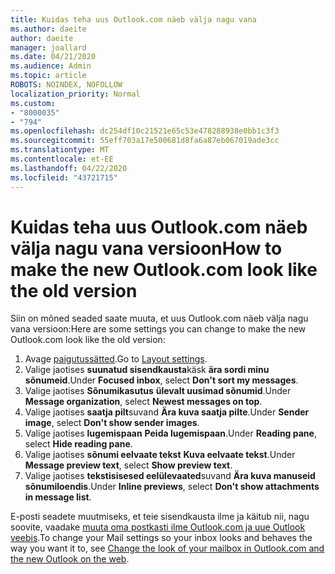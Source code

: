 ```yaml
---
title: Kuidas teha uus Outlook.com näeb välja nagu vana
ms.author: daeite
author: daeite
manager: joallard
ms.date: 04/21/2020
ms.audience: Admin
ms.topic: article
ROBOTS: NOINDEX, NOFOLLOW
localization_priority: Normal
ms.custom:
- "8000035"
- "794"
ms.openlocfilehash: dc254df10c21521e65c53e478288938e0bb1c3f3
ms.sourcegitcommit: 55eff703a17e500681d8fa6a87eb067019ade3cc
ms.translationtype: MT
ms.contentlocale: et-EE
ms.lasthandoff: 04/22/2020
ms.locfileid: "43721715"
---
```

# <a name="how-to-make-the-new-outlookcom-look-like-the-old-version"></a><span data-ttu-id="45c3a-102">Kuidas teha uus Outlook.com näeb välja nagu vana versioon</span><span class="sxs-lookup"><span data-stu-id="45c3a-102">How to make the new Outlook.com look like the old version</span></span>

<span data-ttu-id="45c3a-103">Siin on mõned seaded saate muuta, et uus Outlook.com näeb välja nagu vana versioon:</span><span class="sxs-lookup"><span data-stu-id="45c3a-103">Here are some settings you can change to make the new Outlook.com look like the old version:</span></span>

1. <span data-ttu-id="45c3a-104">Avage [paigutussätted](https://outlook.live.com/mail/options/mail/layout).</span><span class="sxs-lookup"><span data-stu-id="45c3a-104">Go to [Layout settings](https://outlook.live.com/mail/options/mail/layout).</span></span>
1. <span data-ttu-id="45c3a-105">Valige jaotises **suunatud sisendkausta**käsk **ära sordi minu sõnumeid**.</span><span class="sxs-lookup"><span data-stu-id="45c3a-105">Under **Focused inbox**, select **Don't sort my messages**.</span></span>
1. <span data-ttu-id="45c3a-106">Valige jaotises **Sõnumikasutus** **ülevalt uusimad sõnumid**.</span><span class="sxs-lookup"><span data-stu-id="45c3a-106">Under **Message organization**, select **Newest messages on top**.</span></span>
1. <span data-ttu-id="45c3a-107">Valige jaotises **saatja pilt**suvand **Ära kuva saatja pilte**.</span><span class="sxs-lookup"><span data-stu-id="45c3a-107">Under **Sender image**, select **Don't show sender images**.</span></span>
1. <span data-ttu-id="45c3a-108">Valige jaotises **lugemispaan** **Peida lugemispaan**.</span><span class="sxs-lookup"><span data-stu-id="45c3a-108">Under **Reading pane**, select **Hide reading pane**.</span></span>
1. <span data-ttu-id="45c3a-109">Valige jaotises **sõnumi eelvaate tekst** **Kuva eelvaate tekst**.</span><span class="sxs-lookup"><span data-stu-id="45c3a-109">Under **Message preview text**, select **Show preview text**.</span></span>
1. <span data-ttu-id="45c3a-110">Valige jaotises **tekstisisesed eelülevaated**suvand **Ära kuva manuseid sõnumiloendis**.</span><span class="sxs-lookup"><span data-stu-id="45c3a-110">Under **Inline previews**, select **Don't show attachments in message list**.</span></span>

<span data-ttu-id="45c3a-111">E-posti seadete muutmiseks, et teie sisendkausta ilme ja käitub nii, nagu soovite, vaadake [muuta oma postkasti ilme Outlook.com ja uue Outlook veebis](https://support.office.com/article/b41c2ecb-f23c-42b3-b7f8-659646d5e58c?wt.mc_id=Office_Outlook_com_Alchemy).</span><span class="sxs-lookup"><span data-stu-id="45c3a-111">To change your Mail settings so your inbox looks and behaves the way you want it to, see [Change the look of your mailbox in Outlook.com and the new Outlook on the web](https://support.office.com/article/b41c2ecb-f23c-42b3-b7f8-659646d5e58c?wt.mc_id=Office_Outlook_com_Alchemy).</span></span>